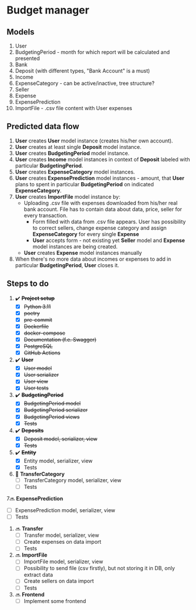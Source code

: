# Budget manager

## Models

1. User
2. BudgetingPeriod - month for which report will be calculated and presented
3. Bank
4. Deposit (with different types, "Bank Account" is a must)
5. Income
6. ExpenseCategory - can be active/inactive, tree structure?
7. Seller
8. Expense
9. ExpensePrediction
10. ImportFile - .csv file content with User expenses


## Predicted data flow

1. **User** creates **User** model instance (creates his/her own account).
2. **User** creates at least single **Deposit** model instance.
3. **User** creates **BudgetingPeriod** model instance.
4. **User** creates **Income** model instances in context of **Deposit** labeled with particular **BudgetingPeriod**.
5. **User** creates **ExpenseCategory** model instances.
6. **User** creates **ExpensePrediction** model instances - amount, that **User** plans to spent in particular **BudgetingPeriod** on indicated **ExpenseCategory**.
7. **User** creates **ImportFile** model instance by:
   * Uploading .csv file with expenses downloaded from his/her real bank account. File has to contain data about data, price, seller for every transaction.
       - Form filled with data from .csv file appears. User has possibility to correct sellers, change expense category and assign **ExpenseCategory** for every single **Expense**
       - **User** accepts form - not existing yet **Seller** model and **Expense** model instances are being created.
   * **User** creates **Expense** model instances manually
8. When there's no more data about incomes or expenses to add in particular **BudgetingPeriod**, **User** closes it.


## Steps to do

1. ✔️ ~~**Project setup**~~
   - [x] ~~Python 3.11~~
   - [x] ~~poetry~~
   - [x] ~~pre-commit~~
   - [x] ~~Dockerfile~~
   - [x] ~~docker-compose~~
   - [x] ~~Documentation (f.e. Swagger)~~
   - [x] ~~PostgreSQL~~
   - [x] ~~GitHub Actions~~

2. ✔️ ~~**User**~~
   - [x] ~~User model~~
   - [x] ~~User serializer~~
   - [x] ~~User view~~
   - [x] ~~User tests~~

3. ✔️ ~~**BudgetingPeriod**~~
   - [x] ~~BudgetingPeriod model~~
   - [x] ~~BudgetingPeriod serializer~~
   - [x] ~~BudgetingPeriod views~~
   - [x] ~~Tests~~

4. ✔️ ~~**Deposits**~~
   - [X] ~~Deposit model, serializer, view~~
   - [X] ~~Tests~~

5. ✔️ ~~**Entity**~~
   - [X] Entity model, serializer, view
   - [X] Tests

6. 🔨 **TransferCategory**
   - [ ] TransferCategory model, serializer, view
   - [ ] Tests

7🔜 **ExpensePrediction**
   - [ ] ExpensePrediction model, serializer, view
   - [ ] Tests

1. 🔜 **Transfer**
   - [ ] Transfer model, serializer, view
   - [ ] Create expenses on data import
   - [ ] Tests

2. 🔜 **ImportFile**
   - [ ] ImportFile model, serializer, view
   - [ ] Possibility to send file (csv firstly), but not storing it in DB, only extract data
   - [ ] Create sellers on data import
   - [ ] Tests

3. 🔜 **Frontend**
   - [ ] Implement some frontend
